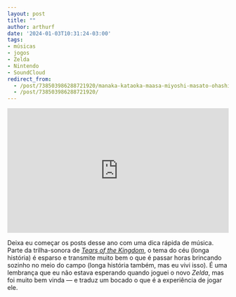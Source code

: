 ```yaml
---
layout: post
title: ""
author: arthurf
date: '2024-01-03T10:31:24-03:00'
tags:
- músicas
- jogos
- Zelda
- Nintendo
- SoundCloud
redirect_from: 
  - /post/738503986288721920/manaka-kataoka-maasa-miyoshi-masato-ohashi
  - /post/738503986288721920/
---
```

<iframe src="https://w.soundcloud.com/player/?url=https%3A%2F%2Fsoundcloud.com%2Fuser-675036643%2Fthe-legend-of-zelda-36515881&amp;visual=true&amp;liking=false&amp;sharing=false&amp;auto_play=false&amp;show_comments=false&amp;continuous_play=false&amp;origin=tumblr" frameborder="0" allowtransparency="true" class="soundcloud_audio_player" style="width: 100%; height: auto; aspect-ratio: 16 / 9;"></iframe>

Deixa eu começar os posts desse ano com uma dica rápida de música. Parte da trilha-sonora de [_Tears of the Kingdom_](https://paomortadela.com.br/post/727557855051497472/the-legend-of-zelda-tears-of-the-kingdom-d%C3%A1-vida), o tema do céu (longa história) é esparso e transmite muito bem o que é passar horas brincando sozinho no meio do campo (longa história também, mas eu vivi isso). É uma lembrança que eu não estava esperando quando joguei o novo _Zelda_, mas foi muito bem vinda — e traduz um bocado o que é a experiência de jogar ele.

